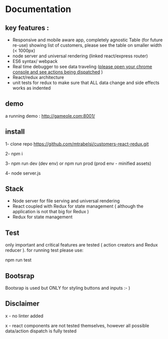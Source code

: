# Documentation

## key features :
- Responsive and mobile aware app, completely agnostic Table (for future re-use) showing list of customers,
please see the table on smaller width (< 1000px)
- node server and universal rendering (linked react/express router)
- ES6 syntax/ webpack
- Real time debugger to see data traveling ([please open your chrome console and see actions being dispatched](https://github.com/mtrabelsi/customers-react-redux/blob/master/Screen%20Shot%202017-11-27%20at%2008.48.09.png)  )
- React/redux architecture
- unit tests for redux to make sure that ALL data change and side effects works as indented

## demo
a running demo : http://gameole.com:8001/

 ## install

 1- clone repo https://github.com/mtrabelsi/customers-react-redux.git

 2- npm i

 3- npm run dev (dev env) or npm run prod (prod env -  minified assets)

 4- node server.js

 ## Stack
 - Node server for file serving and universal rendering
 - React coupled with Redux for state management ( although the application is not that big for Redux )
 - Redux for state management

 ## Test
 only important and critical features are tested ( action creators and Redux reducer ).
for running test please use:  

 npm run test

 ## Bootsrap
 Bootsrap is used but ONLY for styling buttons and inputs :- )


## Disclaimer

x - no linter added

x - react components are not tested themselves, however all possible data/action dispatch is fully tested
